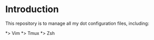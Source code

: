 # Introduction
This repository is to manage all my dot configuration files, including:

*> Vim
*> Tmux
*> Zsh
